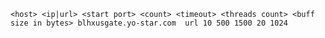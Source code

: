 `<host> <ip|url> <start port> <count> <timeout> <threads count> <buff size in bytes>
blhxusgate.yo-star.com  url 10 500 1500 20 1024
`
